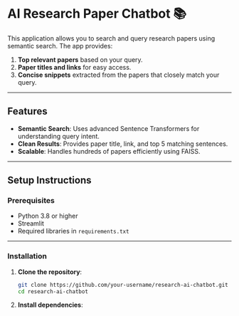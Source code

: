 # AI Research Paper Chatbot 📚

This application allows you to search and query research papers using semantic search. The app provides:
1. **Top relevant papers** based on your query.
2. **Paper titles and links** for easy access.
3. **Concise snippets** extracted from the papers that closely match your query.

---

## Features
- **Semantic Search**: Uses advanced Sentence Transformers for understanding query intent.
- **Clean Results**: Provides paper title, link, and top 5 matching sentences.
- **Scalable**: Handles hundreds of papers efficiently using FAISS.

---

## Setup Instructions

### Prerequisites
- Python 3.8 or higher
- Streamlit
- Required libraries in `requirements.txt`

---

### Installation

1. **Clone the repository**:
   ```bash
   git clone https://github.com/your-username/research-ai-chatbot.git
   cd research-ai-chatbot

2. **Install dependencies**:
   
